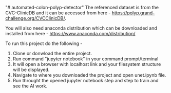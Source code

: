 "# automated-colon-polyp-detector" 
The referenced dataset is from the CVC-ClinicDB and it can be accessed from here - 
https://polyp.grand-challenge.org/CVCClinicDB/.

You will also need anaconda distribution which can be downloaded and installed from here - 
https://www.anaconda.com/distribution/

To run this project do the following - 
1) Clone or donwload the entire project.
2) Run command "jupyter notebook" in your command prompt/terminal
3) It will open a browser with localhost link and your filesystem structure will be displayed.
4) Navigate to where you downloaded the project and open unet.ipynb file. 
5) Run throught the opened jupyter notebook step and step to train and see the AI work.
